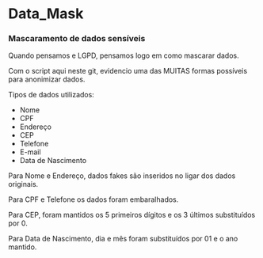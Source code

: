 # Data_Mask
### Mascaramento de dados sensíveis

Quando pensamos e LGPD, pensamos logo em como mascarar dados.

Com o script aqui neste git, evidencio uma das MUITAS formas possíveis para anonimizar dados.

Tipos de dados utilizados:
  - Nome
  - CPF
  - Endereço
  - CEP
  - Telefone
  - E-mail
  - Data de Nascimento

Para Nome e Endereço, dados fakes são inseridos no ligar dos dados originais.

Para CPF e Telefone os dados foram embaralhados.

Para CEP, foram mantidos os 5 primeiros dígitos e os 3 últimos substituídos por 0.

Para Data de Nascimento, dia e mês foram substituídos por 01 e o ano mantido.
